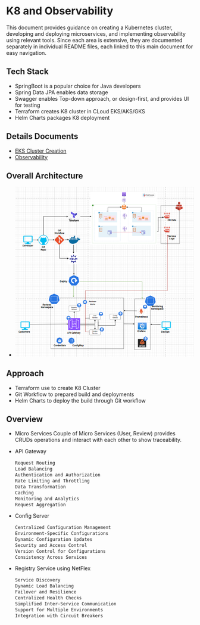 # K8 and Observability

This document provides guidance on creating a Kubernetes cluster, developing and deploying microservices, and implementing observability using relevant tools. Since each area is extensive, they are documented separately in individual README files, each linked to this main document for easy navigation.

## Tech Stack

 - SpringBoot is a popular choice for Java developers
 - Spring Data JPA enables data storage
 - Swagger enables Top-down approach, or design-first, and provides UI for testing
 - Terraform creates K8 cluster in CLoud EKS/AKS/GKS
 - Helm Charts packages K8 deployment
  
 ## Details Documents

 - [EKS Cluster Creation](./EKS_CREATTION.md)
 - [Observability](./OBSERVABILITY.md)

 ## Overall Architecture

  -  <img src="images/K8-Obervability-Architecture.png"/>

  ## Approach

  - Terraform use to create K8 Cluster
  - Git Workflow to prepared build and deployments
  - Helm Charts to deploy the build through Git workflow

  ## Overview

  * Micro Services
      Couple of Micro Services (User, Review) provides CRUDs operations and interact with each other to show traceability.

  * API Gateway

        Request Routing
        Load Balancing
        Authentication and Authorization
        Rate Limiting and Throttling
        Data Transformation
        Caching
        Monitoring and Analytics
        Request Aggregation

  * Config Server

        Centralized Configuration Management
        Environment-Specific Configurations
        Dynamic Configuration Updates
        Security and Access Control
        Version Control for Configurations
        Consistency Across Services

  - Registry Service using NetFlex
  
        Service Discovery
        Dynamic Load Balancing
        Failover and Resilience
        Centralized Health Checks
        Simplified Inter-Service Communication
        Support for Multiple Environments
        Integration with Circuit Breakers
 

